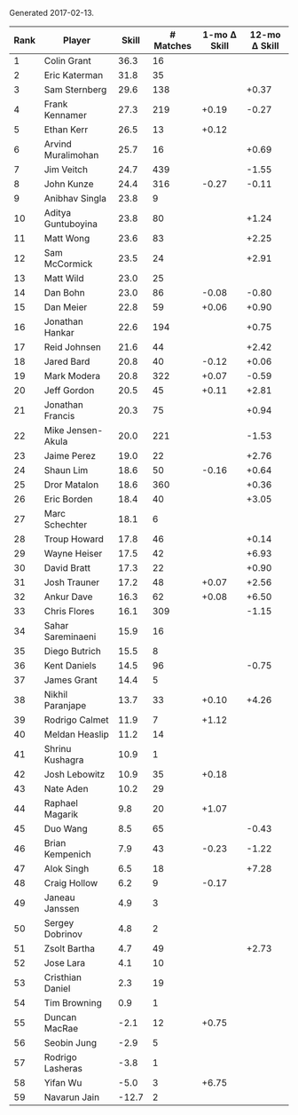 Generated 2017-02-13.

| Rank | Player             | Skill | # Matches | 1-mo Δ Skill | 12-mo Δ Skill |
|------|--------------------|-------|-----------|--------------|---------------|
|    1 | Colin Grant        |  36.3 |        16 |              |               |
|    2 | Eric Katerman      |  31.8 |        35 |              |               |
|    3 | Sam Sternberg      |  29.6 |       138 |              |         +0.37 |
|    4 | Frank Kennamer     |  27.3 |       219 |        +0.19 |         -0.27 |
|    5 | Ethan Kerr         |  26.5 |        13 |        +0.12 |               |
|    6 | Arvind Muralimohan |  25.7 |        16 |              |         +0.69 |
|    7 | Jim Veitch         |  24.7 |       439 |              |         -1.55 |
|    8 | John Kunze         |  24.4 |       316 |        -0.27 |         -0.11 |
|    9 | Anibhav Singla     |  23.8 |         9 |              |               |
|   10 | Aditya Guntuboyina |  23.8 |        80 |              |         +1.24 |
|   11 | Matt Wong          |  23.6 |        83 |              |         +2.25 |
|   12 | Sam McCormick      |  23.5 |        24 |              |         +2.91 |
|   13 | Matt Wild          |  23.0 |        25 |              |               |
|   14 | Dan Bohn           |  23.0 |        86 |        -0.08 |         -0.80 |
|   15 | Dan Meier          |  22.8 |        59 |        +0.06 |         +0.90 |
|   16 | Jonathan Hankar    |  22.6 |       194 |              |         +0.75 |
|   17 | Reid Johnsen       |  21.6 |        44 |              |         +2.42 |
|   18 | Jared Bard         |  20.8 |        40 |        -0.12 |         +0.06 |
|   19 | Mark Modera        |  20.8 |       322 |        +0.07 |         -0.59 |
|   20 | Jeff Gordon        |  20.5 |        45 |        +0.11 |         +2.81 |
|   21 | Jonathan Francis   |  20.3 |        75 |              |         +0.94 |
|   22 | Mike Jensen-Akula  |  20.0 |       221 |              |         -1.53 |
|   23 | Jaime Perez        |  19.0 |        22 |              |         +2.76 |
|   24 | Shaun Lim          |  18.6 |        50 |        -0.16 |         +0.64 |
|   25 | Dror Matalon       |  18.6 |       360 |              |         +0.36 |
|   26 | Eric Borden        |  18.4 |        40 |              |         +3.05 |
|   27 | Marc Schechter     |  18.1 |         6 |              |               |
|   28 | Troup Howard       |  17.8 |        46 |              |         +0.14 |
|   29 | Wayne Heiser       |  17.5 |        42 |              |         +6.93 |
|   30 | David Bratt        |  17.3 |        22 |              |         +0.90 |
|   31 | Josh Trauner       |  17.2 |        48 |        +0.07 |         +2.56 |
|   32 | Ankur Dave         |  16.3 |        62 |        +0.08 |         +6.50 |
|   33 | Chris Flores       |  16.1 |       309 |              |         -1.15 |
|   34 | Sahar Sareminaeni  |  15.9 |        16 |              |               |
|   35 | Diego Butrich      |  15.5 |         8 |              |               |
|   36 | Kent Daniels       |  14.5 |        96 |              |         -0.75 |
|   37 | James Grant        |  14.4 |         5 |              |               |
|   38 | Nikhil Paranjape   |  13.7 |        33 |        +0.10 |         +4.26 |
|   39 | Rodrigo Calmet     |  11.9 |         7 |        +1.12 |               |
|   40 | Meldan Heaslip     |  11.2 |        14 |              |               |
|   41 | Shrinu Kushagra    |  10.9 |         1 |              |               |
|   42 | Josh Lebowitz      |  10.9 |        35 |        +0.18 |               |
|   43 | Nate Aden          |  10.2 |        29 |              |               |
|   44 | Raphael Magarik    |   9.8 |        20 |        +1.07 |               |
|   45 | Duo Wang           |   8.5 |        65 |              |         -0.43 |
|   46 | Brian Kempenich    |   7.9 |        43 |        -0.23 |         -1.22 |
|   47 | Alok Singh         |   6.5 |        18 |              |         +7.28 |
|   48 | Craig Hollow       |   6.2 |         9 |        -0.17 |               |
|   49 | Janeau Janssen     |   4.9 |         3 |              |               |
|   50 | Sergey Dobrinov    |   4.8 |         2 |              |               |
|   51 | Zsolt Bartha       |   4.7 |        49 |              |         +2.73 |
|   52 | Jose Lara          |   4.1 |        10 |              |               |
|   53 | Cristhian Daniel   |   2.3 |        19 |              |               |
|   54 | Tim Browning       |   0.9 |         1 |              |               |
|   55 | Duncan MacRae      |  -2.1 |        12 |        +0.75 |               |
|   56 | Seobin Jung        |  -2.9 |         5 |              |               |
|   57 | Rodrigo Lasheras   |  -3.8 |         1 |              |               |
|   58 | Yifan Wu           |  -5.0 |         3 |        +6.75 |               |
|   59 | Navarun Jain       | -12.7 |         2 |              |               |